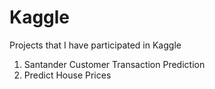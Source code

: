 # Kaggle
Projects that I have participated in Kaggle


1) Santander Customer Transaction Prediction
2) Predict House Prices
